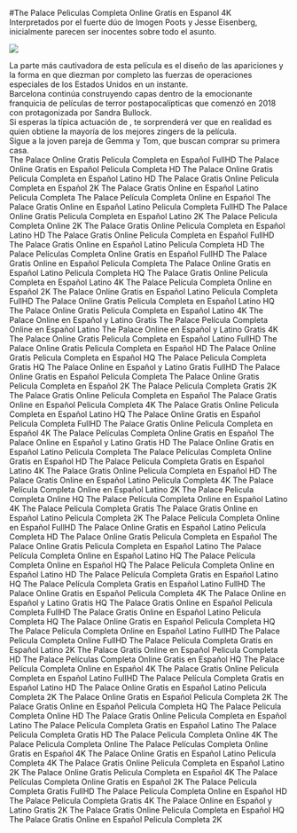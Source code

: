 #The Palace Peliculas Completa Online Gratis en Espanol 4K  
Interpretados por el fuerte dúo de Imogen Poots y Jesse Eisenberg, inicialmente parecen ser inocentes sobre todo el asunto.  
  
[![](https://i.imgur.com/qSNzIqt.png)](https://movie.rssnews.media/rdZJWFcbf.php)  
  
La parte más cautivadora de esta película es el diseño de las apariciones y la forma en que diezman por completo las fuerzas de operaciones especiales de los Estados Unidos en un instante.  
 Barcelona continúa construyendo capas dentro de la emocionante franquicia de películas de terror postapocalípticas que comenzó en 2018 con  protagonizada por Sandra Bullock.  
Si esperas la típica actuación de , te sorprenderá ver que en realidad es  quien obtiene la mayoría de los mejores zingers de la película.  
Sigue a la joven pareja de Gemma y Tom, que buscan comprar su primera casa.  
The Palace Online Gratis Pelicula Completa en Español FullHD
The Palace Online Gratis en Español Pelicula Completa HD
The Palace Online Gratis Pelicula Completa en Español Latino HD
The Palace Gratis Online Pelicula Completa en Español 2K
The Palace Gratis Online en Español Latino Pelicula Completa
The Palace Película Completa Online en Español
The Palace Gratis Online en Español Latino Pelicula Completa FullHD
The Palace Online Gratis Pelicula Completa en Español Latino 2K
The Palace Pelicula Completa Online 2K
The Palace Gratis Online Pelicula Completa en Español Latino HD
The Palace Gratis Online Pelicula Completa en Español FullHD
The Palace Gratis Online en Español Latino Pelicula Completa HD
The Palace Películas Completa Online Gratis en Español FullHD
The Palace Gratis Online en Español Pelicula Completa
The Palace Online Gratis en Español Latino Pelicula Completa HQ
The Palace Gratis Online Pelicula Completa en Español Latino 4K
The Palace Película Completa Online en Español 2K
The Palace Online Gratis en Español Latino Pelicula Completa FullHD
The Palace Online Gratis Pelicula Completa en Español Latino HQ
The Palace Online Gratis Pelicula Completa en Español Latino 4K
The Palace Online en Español y Latino Gratis
The Palace Película Completa Online en Español Latino
The Palace Online en Español y Latino Gratis 4K
The Palace Online Gratis Pelicula Completa en Español Latino FullHD
The Palace Online Gratis Pelicula Completa en Español HD
The Palace Online Gratis Pelicula Completa en Español HQ
The Palace Pelicula Completa Gratis HQ
The Palace Online en Español y Latino Gratis FullHD
The Palace Online Gratis en Español Pelicula Completa
The Palace Online Gratis Pelicula Completa en Español 2K
The Palace Pelicula Completa Gratis 2K
The Palace Gratis Online Pelicula Completa en Español
The Palace Gratis Online en Español Pelicula Completa 4K
The Palace Gratis Online Pelicula Completa en Español Latino HQ
The Palace Online Gratis en Español Pelicula Completa FullHD
The Palace Gratis Online Pelicula Completa en Español 4K
The Palace Películas Completa Online Gratis en Español
The Palace Online en Español y Latino Gratis HD
The Palace Online Gratis en Español Latino Pelicula Completa
The Palace Películas Completa Online Gratis en Español HD
The Palace Película Completa Gratis en Español Latino 4K
The Palace Gratis Online Pelicula Completa en Español HD
The Palace Gratis Online en Español Latino Pelicula Completa 4K
The Palace Película Completa Online en Español Latino 2K
The Palace Pelicula Completa Online HQ
The Palace Película Completa Online en Español Latino 4K
The Palace Pelicula Completa Gratis
The Palace Gratis Online en Español Latino Pelicula Completa 2K
The Palace Película Completa Online en Español FullHD
The Palace Online Gratis en Español Latino Pelicula Completa HD
The Palace Online Gratis Pelicula Completa en Español
The Palace Online Gratis Pelicula Completa en Español Latino
The Palace Película Completa Online en Español Latino HQ
The Palace Película Completa Online en Español HQ
The Palace Película Completa Online en Español Latino HD
The Palace Película Completa Gratis en Español Latino HQ
The Palace Película Completa Gratis en Español Latino FullHD
The Palace Online Gratis en Español Pelicula Completa 4K
The Palace Online en Español y Latino Gratis HQ
The Palace Gratis Online en Español Pelicula Completa FullHD
The Palace Gratis Online en Español Latino Pelicula Completa HQ
The Palace Online Gratis en Español Pelicula Completa HQ
The Palace Película Completa Online en Español Latino FullHD
The Palace Pelicula Completa Online FullHD
The Palace Película Completa Gratis en Español Latino 2K
The Palace Gratis Online en Español Pelicula Completa HD
The Palace Películas Completa Online Gratis en Español HQ
The Palace Película Completa Online en Español 4K
The Palace Gratis Online Pelicula Completa en Español Latino FullHD
The Palace Película Completa Gratis en Español Latino HD
The Palace Online Gratis en Español Latino Pelicula Completa 2K
The Palace Online Gratis en Español Pelicula Completa 2K
The Palace Gratis Online en Español Pelicula Completa HQ
The Palace Pelicula Completa Online HD
The Palace Gratis Online Pelicula Completa en Español Latino
The Palace Película Completa Gratis en Español Latino
The Palace Pelicula Completa Gratis HD
The Palace Pelicula Completa Online 4K
The Palace Pelicula Completa Online
The Palace Películas Completa Online Gratis en Español 4K
The Palace Online Gratis en Español Latino Pelicula Completa 4K
The Palace Gratis Online Pelicula Completa en Español Latino 2K
The Palace Online Gratis Pelicula Completa en Español 4K
The Palace Películas Completa Online Gratis en Español 2K
The Palace Pelicula Completa Gratis FullHD
The Palace Película Completa Online en Español HD
The Palace Pelicula Completa Gratis 4K
The Palace Online en Español y Latino Gratis 2K
The Palace Gratis Online Pelicula Completa en Español HQ
The Palace Gratis Online en Español Pelicula Completa 2K